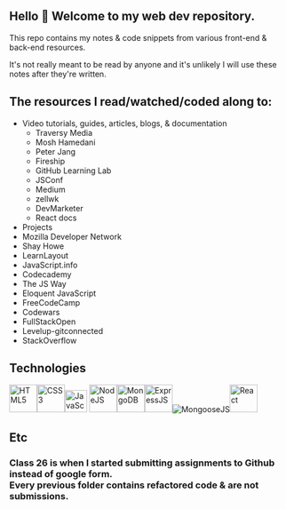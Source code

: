 ## Hello 👋 Welcome to my web dev repository. 
This repo contains my notes & code snippets from various front-end & back-end resources.

It's not really meant to be read by anyone and it's unlikely I will use these notes after they're written. 

## The resources I read/watched/coded along to: 
* Video tutorials, guides, articles, blogs, & documentation
    * Traversy Media
    * Mosh Hamedani
    * Peter Jang
    * Fireship
    * GitHub Learning Lab
    * JSConf
    * Medium
    * zellwk
    * DevMarketer
    * React docs
* Projects
* Mozilla Developer Network
* Shay Howe
* LearnLayout
* JavaScript.info
* Codecademy
* The JS Way
* Eloquent JavaScript
* FreeCodeCamp
* Codewars
* FullStackOpen
* Levelup-gitconnected
* StackOverflow

## Technologies
<img src="https://profilinator.rishav.dev/skills-assets/html5-original-wordmark.svg" alt="HTML5" height="50" /><img src="https://profilinator.rishav.dev/skills-assets/css3-original-wordmark.svg" alt="CSS3" height="50" /><img src="https://profilinator.rishav.dev/skills-assets/javascript-original.svg" alt="JavaScript" height="40" /> <img src="https://profilinator.rishav.dev/skills-assets/nodejs-original-wordmark.svg" alt="NodeJS" height="50" /><img src="https://profilinator.rishav.dev/skills-assets/mongodb-original-wordmark.svg" alt="MongoDB" height="50" /><img src="https://profilinator.rishav.dev/skills-assets/express-original-wordmark.svg" alt="ExpressJS" height="50" /><img src="https://img.shields.io/badge/Mongoose.js-8A0403?style=for-the-badge&logoColor=white" alt="MongooseJS"/><img src="https://profilinator.rishav.dev/skills-assets/react-original-wordmark.svg" alt="React" height="50" />

## Etc
### Class 26 is when I started submitting assignments to Github instead of google form. <br> Every previous folder contains refactored code & are not submissions. 